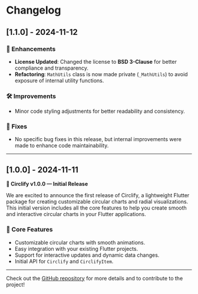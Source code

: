 # Changelog

## [1.1.0] - 2024-11-12

### 🚀 Enhancements
- **License Updated**: Changed the license to **BSD 3-Clause** for better compliance and transparency.
- **Refactoring**: `MathUtils` class is now made private (`_MathUtils`) to avoid exposure of internal utility functions.

### 🛠 Improvements
- Minor code styling adjustments for better readability and consistency.

### 🐛 Fixes
- No specific bug fixes in this release, but internal improvements were made to enhance code maintainability.

---

## [1.0.0] - 2024-11-11

**🚀 Circlify v1.0.0 — Initial Release**

We are excited to announce the first release of Circlify, a lightweight Flutter package for creating customizable circular charts and radial visualizations. This initial version includes all the core features to help you create smooth and interactive circular charts in your Flutter applications.

### 🎉 Core Features
- Customizable circular charts with smooth animations.
- Easy integration with your existing Flutter projects.
- Support for interactive updates and dynamic data changes.
- Initial API for `Circlify` and `CirclifyItem`.

---

Check out the [GitHub repository](https://github.com/zeffbtw/circlify) for more details and to contribute to the project!
